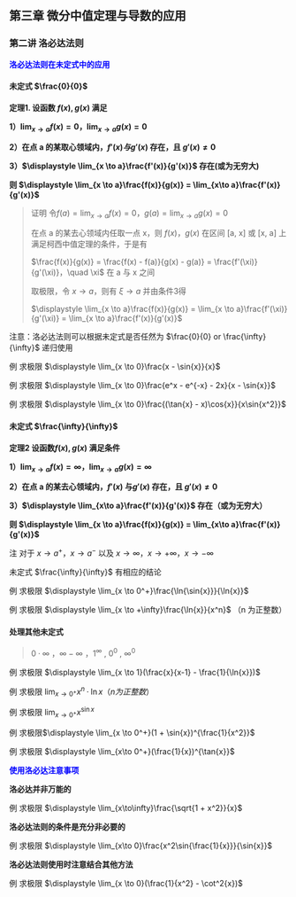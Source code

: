 ## 第三章 微分中值定理与导数的应用



### 第二讲 洛必达法则



<p style="color:blue;font-weight:bold">洛必达法则在未定式中的应用<p>

#### 未定式 $\frac{0}{0}$

**定理1. 设函数 $f(x), g(x)$ 满足**

**1）$\displaystyle \lim_{x\to a}f(x) = 0，\lim_{x \to a}g(x) = 0$**

**2）在点 a 的某取心领域内，$f'(x) 与 g'(x)$ 存在，且 $g'(x) \neq 0$**

**3）$\displaystyle \lim_{x \to a}\frac{f'(x)}{g'(x)}$ 存在(或为无穷大)**

**则  $\displaystyle \lim_{x \to a}\frac{f(x)}{g(x)} = \lim_{x\to a}\frac{f'(x)}{g'(x)}$**

> 证明 令$f(a) = \displaystyle \lim_{x\to a}f(x) = 0，g(a)= \lim_{x \to a}g(x) = 0$
>
> 在点 a 的某去心领域内任取一点 x，则 $f(x)，g(x)$ 在区间 [a, x] 或 [x, a] 上满足柯西中值定理的条件，于是有
>
> $\frac{f(x)}{g(x)} = \frac{f(x) - f(a)}{g(x) - g(a)} = \frac{f'(\xi)}{g'(\xi)}，\quad \xi$ 在 a 与 x 之间
>
> 取极限，令 $x \to a$，则有 $\xi \to a$ 并由条件3得
>
> $\displaystyle \lim_{x \to a}\frac{f(x)}{g(x)} = \lim_{x \to a}\frac{f'(\xi)}{g'(\xi)} = \lim_{x \to a}\frac{f'(x)}{g'(x)}$



注意：洛必达法则可以根据未定式是否任然为 $\frac{0}{0} or \frac{\infty}{\infty}$ 递归使用



例 求极限 $\displaystyle \lim_{x \to 0}\frac{x - \sin{x}}{x}$

>  





例 求极限 $\displaystyle \lim_{x \to 0}\frac{e^x - e^{-x} - 2x}{x - \sin{x}}$

>  





例 求极限 $\displaystyle \lim_{x \to 0}\frac{(\tan{x} - x)\cos{x}}{x\sin{x^2}}$

>  





#### 未定式 $\frac{\infty}{\infty}$

**定理2 设函数$f(x), g(x)$ 满足条件**

**1）$\displaystyle \lim_{x\to a} f(x) = \infty， \lim_{x \to a}g(x) = \infty$**

**2）在点  a 的某去心领域内，$f'(x)$ 与$g'(x)$ 存在，且 $g'(x) \neq 0$**

**3）$\displaystyle \lim_{x\to a}\frac{f'(x)}{g'(x)}$ 存在（或为无穷大）**

**则 $\displaystyle \lim_{x \to a}\frac{f(x)}{g(x)} = \lim_{x\to a}\frac{f'(x)}{g'(x)}$**



注 对于 $x \to a^+，x \to a^-$ 以及 $x \to \infty，x \to +\infty，x\to -\infty$

未定式 $\frac{\infty}{\infty}$ 有相应的结论

>  



例 求极限 $\displaystyle \lim_{x \to 0^+}\frac{\ln{\sin{x}}}{\ln{x}}$

>  



例 求极限 $\displaystyle \lim_{x \to +\infty}\frac{\ln{x}}{x^n}$ （n 为正整数）

>  





#### 处理其他未定式

> $0·\infty$  ，$\infty - \infty$  ，$1^{\infty}$  ,   $0^0$  ,   $\infty^{0}$



例 求极限 $\displaystyle \lim_{x \to 1}(\frac{x}{x-1} - \frac{1}{\ln{x}})$

>  







例 求极限 $\displaystyle \lim_{x\to 0^+}x^n·\ln{x}（n为正整数）$

>  





例 求极限 $\displaystyle \lim_{x \to 0^+}x^{\sin{x}}$

>  





例 求极限$\displaystyle \lim_{x \to 0^+}(1 + \sin{x})^{\frac{1}{x^2}}$





例 求极限 $\displaystyle \lim_{x\to 0^+}(\frac{1}{x})^{\tan{x}}$

>  



<p style="color:blue;font-weight:bold">使用洛必达注意事项<p>

**洛必达并非万能的**

例 求极限 $\displaystyle \lim_{x\to\infty}\frac{\sqrt{1 + x^2}}{x}$

>  





**洛必达法则的条件是充分非必要的**

例 求极限 $\displaystyle \lim_{x\to 0}\frac{x^2\sin{\frac{1}{x}}}{\sin{x}}$

>  





**洛必达法则使用时注意结合其他方法**

例 求极限 $\displaystyle \lim_{x \to 0}(\frac{1}{x^2} - \cot^2{x})$

>  



